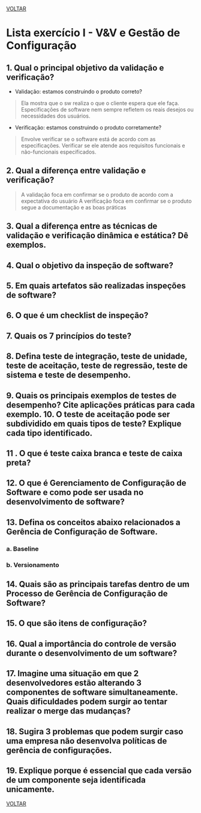 [VOLTAR](https://github.com/71101128/Lista-Exercicios-I)

# Lista exercício I - V&V e Gestão de Configuração

## 1. Qual o principal objetivo da validação e verificação? 
* Validação: estamos construindo o produto correto?

>Ela mostra que o sw realiza o que o cliente espera que ele faça.
>Especificações de software nem sempre refletem os reais desejos ou necessidades dos usuários.
		
* Verificação: estamos construindo o produto corretamente?

>Envolve verificar se o software está de acordo com as especificações.
>Verificar se ele atende aos requisitos funcionais e não-funcionais especificados.

## 2. Qual a diferença entre validação e verificação? 
 	
> A validação foca em confirmar se o produto de acordo com a expectativa do usuário
> A verificação foca em confirmar se o produto segue a documentação e as boas práticas

## 3. Qual a diferença entre as técnicas de validação e verificação dinâmica e estática? Dê exemplos. 

## 4. Qual o objetivo da inspeção de software? 

## 5. Em quais artefatos são realizadas inspeções de software? 

## 6. O que é um checklist de inspeção? 

## 7. Quais os 7 princípios do teste? 

## 8. Defina teste de integração, teste de unidade, teste de aceitação, teste de regressão, teste de sistema e teste de desempenho. 

## 9. Quais os principais exemplos de testes de desempenho? Cite aplicações práticas para cada exemplo. 10. O teste de aceitação pode ser subdividido em quais tipos de teste? Explique cada tipo identificado. 

## 11 . O que é teste caixa branca e teste de caixa preta? 

## 12. O que é Gerenciamento de Configuração de Software e como pode ser usada no desenvolvimento de software? 

## 13. Defina os conceitos abaixo relacionados a Gerência de Configuração de Software. 

### a. Baseline 

### b. Versionamento 

## 14. Quais são as principais tarefas dentro de um Processo de Gerência de Configuração de Software? 

## 15. O que são itens de configuração? 

## 16. Qual a importância do controle de versão durante o desenvolvimento de um software? 

## 17. Imagine uma situação em que 2 desenvolvedores estão alterando 3 componentes de software simultaneamente. Quais dificuldades podem surgir ao tentar realizar o merge das mudanças? 

## 18. Sugira 3 problemas que podem surgir caso uma empresa não desenvolva políticas de gerência de configurações. 

## 19. Explique porque é essencial que cada versão de um componente seja identificada unicamente.

[VOLTAR](https://github.com/71101128/Lista-Exercicios-I)
